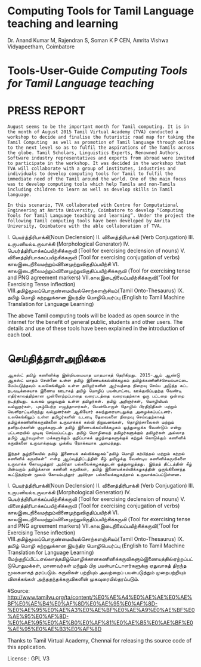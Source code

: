 # Computing Tools for Tamil Language teaching and learning

Dr. Anand Kumar M, Rajendran S, Soman K P
CEN, Amrita Vishwa Vidyapeetham, Coimbatore

# Tools-User-Guide _Computing Tools for Tamil Language teaching_

# PRESS REPORT
	August seems to be the important month for Tamil computing. It is in the month of August 2015 Tamil Virtual Academy (TVA) conducted a workshop to decide and finalise the futuristic road map for taking the Tamil Computing  as well as promotion of Tamil language through online to the next level so as to fulfil the aspirations of the Tamils across the globe. Tamil Scholars, Linguistics Experts, Renowned Authors, Software industry representatives and experts from abroad were invited to participate in the workshop. It was decided in the workshop that TVA will collaborate with a group of institutes, industries and individuals to develop computing tools for Tamil to fulfil the immediate need of the Tamil around the world. One of the main focus was to develop computing tools which help Tamils and non-Tamils including children to learn as well as develop skills in Tamil language. 

	In this scenario, TVA collaborated with Centre for Computational Engineering at Amrita University, Coimbatore to develop “Computing Tools for Tamil Language teaching and learning”. Under the project the following Tamil computing tools have been developed by Amrita University, Coimbatore with the able collaboration of TVA.

I. பெயர்த்திரிபாக்கி(Noun Declension)
II. வினைத்திரிபாக்கி (Verb Conjugation)
III. உருபனியல்உருவாக்கி (Morphological Generator)
IV. பெயர்த்திரிபாக்கப்பயிற்சிக்கருவி (Tool for exercising declension of nouns)
V. வினைத்திரிபாக்கப்பயிற்சிக்கருவி (Tool for exercising conjugation of verbs)
காலஇடைநிலைமற்றும்வினைமுற்றுவிகுதிப்பயிற்சி
VI. காலஇடைநிலைமற்றும்வினைமுற்றுவிகுதிப்பயிற்சிக்கருவி  (Tool for exercising tense and  PNG agreement markers)
VII.காலஇடைநிலைப்பயிற்சிக்கருவி(‘Tool for Exercising Tense inflection)
VIII.தமிழ்மூலப்பொருண்மையியல்சொற்களஞ்சியம்(Tamil Onto-Thesaurus)
IX.  தமிழ் மொழி கற்றலுக்கான இயந்திர மொழிபெயர்ப்பு (English to Tamil Machine Translation for Language Learning)

The above Tamil computing tools will be loaded as open source in the internet for the benefit of general public, students and other users. The details and use of these tools have been explained in the introduction of each tool.


# செய்தித்தாள்அறிக்கை

	ஆகஸ்ட் தமிழ் கணினிக்கு இன்றியமையாத மாதமாகத் தெரிகிறது. 2015-ஆம் ஆண்டு ஆகஸ்ட் மாதம் சென்னை உள்ள தமிழ் இணையக்கல்விக்கழகம் தமிழ்க்கணினிச்செயல்பாட்டை மேம்படுத்தவும் உலகெங்கிலும் உள்ள தமிழர்களின் ஆர்வத்தை நிறைவு செய்ய அடுத்த கட்ட நடவடிக்கையாக இணைய ஊடாகத் தமிழ் மொழிப் பயன்பாட்டை ஊக்குவிப்பதற்கு வேண்டி எதிர்காலத்திற்கான முன்னேற்றப்பாதை வரைபடத்தை வரைவதற்காக ஒரு பட்டறை ஒன்றை நடத்தியது. உலகம் முழுவதும் உள்ள தமிழர்கள். தமிழ் அறிஞர்கள், மொழியியல் வல்லுநர்கள், புகழ்பெற்ற எழுத்தாளர்கள், மென்பொருள் தொழில் பிரதிநிதிகள் மற்றும் வெளிநாட்டிலிருந்து வல்லுனர்கள் ஆகியோர் கலந்துரையாடலுக்கு அழைக்கப்பட்டனர். உலகெங்கிலும் உள்ள தமிழர்களின் உடனடி தேவைகளை நிறைவு செய்வதற்காகத் தமிழ்க்கணினிக்கருவிகளை உருவாக்கக் கல்வி நிறுவனங்கள், தொழிற்சாலைகள் மற்றும் தனிநபர்களின் குழுக்களுடன் தமிழ் இணையக்கல்விக்கழகம் ஒத்துழைக்க வேண்டும் என்று பட்டறையில் முடிவு செய்யப்பட்டது. தமிழ் மொழியைத் தமிழர்களுக்கும் தமிழர்கள் அல்லாத தமிழ் ஆர்வமுள்ள மக்களுக்கும் குறிப்பாகக் குழந்தைகளுக்குக் கற்றுக் கொடுக்கும் கணினிக் கருவிகளை உருவாக்குவது முக்கிய நோக்கமாக அமைந்தது.

	இந்தச் சூழ்நிலையில் தமிழ் இணையக் கல்விக்கழகம்"தமிழ் மொழி கற்பித்தல் மற்றும் கற்றல் கணினிக் கருவிகள்" என்ற ஆய்வுத்திட்டத்தின் கீழ் தமிழுக்கு வேண்டிய கணினிக்கருவிகளை உருவாக்க கோயமுத்தூர் அமிர்தா பல்கலைக்கழகத்துடன் ஒத்துழைத்தது. இந்தத் திட்டத்தின் கீழ் பின்வரும் தமிழ்க்கான கணினி கருவிகள், தமிழ் இணையக்கல்விக்கழகத்தின் ஒருங்கிணைந்த கூட்டுத்திறன் மூலம் கோயம்புத்தூர் அமிர்தா பல்கலைக்கழகத்தால் உருவாக்கப்பட்டுள்ளன.

I. பெயர்த்திரிபாக்கி(Noun Declension)
II. வினைத்திரிபாக்கி (Verb Conjugation)
III. உருபனியல்உருவாக்கி (Morphological Generatior)
IV. பெயர்த்திரிபாக்கப்பயிற்சிக்கருவி (Tool for exercising declension of nouns)
V. வினைத்திரிபாக்கப்பயிற்சிக்கருவி (Tool for exercising conjugation of verbs)
காலஇடைநிலைமற்றும்வினைமுற்றுவிகுதிப்பயிற்சி
VI. காலஇடைநிலைமற்றும்வினைமுற்றுவிகுதிப்பயிற்சிக்கருவி  (Tool for exercising tense and  PNG agreement markers)
VII.காலஇடைநிலைப்பயிற்சிக்கருவி(‘Tool for Exercising Tense inflection)
VIII.தமிழ்மூலப்பொருண்மையியல்சொற்களஞ்சியம்(Tamil Onto-Thesaurus)
IX.  தமிழ் மொழி கற்றலுக்கான இயந்திர மொழிபெயர்ப்பு (English to Tamil Machine Translation for Language Learning)
மேற்குறிப்பிட்டஎல்லாத்தமிழ்மொழிக்கானகணினிக்கருவிகளும்இணையத்தில்ஏற்றப்பட்டுபொதுமக்கள், மாணவர்கள் மற்றும் பிற பயன்பாட்டாளர்களுக்கு ஏதுவாகத் திறந்த மூலகமாகத் தரப்படும். கருவிகள் பற்றியும் அவற்றைப் பயன்படுத்தும் முறைபற்றியும் விளக்கங்கள் அந்ததந்தக்கருவிகளின் முகவுரையில்தரப்படும்.


	
#Source: 
http://www.tamilvu.org/ta/content/%E0%AE%A4%E0%AE%AE%E0%AE%BF%E0%AE%B4%E0%AF%8D%E0%AE%95%E0%AF%8D-%E0%AE%95%E0%AE%A3%E0%AE%BF%E0%AE%A9%E0%AE%BF%E0%AE%95%E0%AF%8D-%E0%AE%95%E0%AE%B0%E0%AF%81%E0%AE%B5%E0%AE%BF%E0%AE%95%E0%AE%B3%E0%AF%8D

Thanks to Tamil Virtual Academy, Chennai for releasing ths source code of this application.

License : GPL V3
